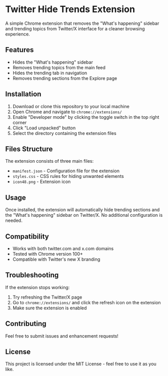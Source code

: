 # Twitter Hide Trends Extension

A simple Chrome extension that removes the "What's happening" sidebar and trending topics from Twitter/X interface for a cleaner browsing experience.

## Features

- Hides the "What's happening" sidebar
- Removes trending topics from the main feed
- Hides the trending tab in navigation
- Removes trending sections from the Explore page

## Installation

1. Download or clone this repository to your local machine
2. Open Chrome and navigate to `chrome://extensions/`
3. Enable "Developer mode" by clicking the toggle switch in the top right corner
4. Click "Load unpacked" button
5. Select the directory containing the extension files

## Files Structure

The extension consists of three main files:
- `manifest.json` - Configuration file for the extension
- `styles.css` - CSS rules for hiding unwanted elements
- `icon48.png` - Extension icon

## Usage

Once installed, the extension will automatically hide trending sections and the "What's happening" sidebar on Twitter/X. No additional configuration is needed.

## Compatibility

- Works with both twitter.com and x.com domains
- Tested with Chrome version 100+
- Compatible with Twitter's new X branding

## Troubleshooting

If the extension stops working:
1. Try refreshing the Twitter/X page
2. Go to `chrome://extensions/` and click the refresh icon on the extension
3. Make sure the extension is enabled

## Contributing

Feel free to submit issues and enhancement requests!

## License

This project is licensed under the MIT License - feel free to use it as you like. 